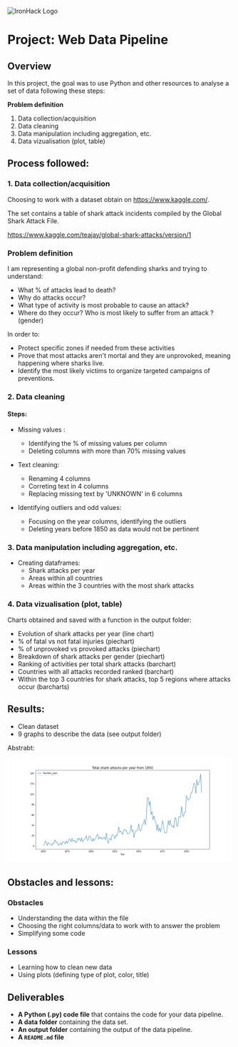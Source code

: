 ![IronHack Logo](https://s3-eu-west-1.amazonaws.com/ih-materials/uploads/upload_d5c5793015fec3be28a63c4fa3dd4d55.png)


# Project: Web Data Pipeline


## Overview

In this project, the goal was to use Python and other resources to analyse a set of data following these steps:

<b> Problem definition </b>

1. Data collection/acquisition
2. Data cleaning
3. Data manipulation including aggregation, etc.
4. Data vizualisation (plot, table)


## Process followed:


### 1. Data collection/acquisition

Choosing to work with a dataset obtain on https://www.kaggle.com/.

The set contains a table of shark attack incidents compiled by the Global Shark Attack File.

https://www.kaggle.com/teajay/global-shark-attacks/version/1



### Problem definition

I am representing a global non-profit defending sharks and trying to understand:
- What % of attacks lead to death? 
- Why do attacks occur?
- What type of activity is most probable to cause an attack?
- Where do they occur? Who is most likely to suffer from an attack ? (gender)

In order to:
* Protect specific zones if needed from these activities
* Prove that most attacks aren't mortal and they are unprovoked, meaning happening where sharks live.
* Identify the most likely victims to organize targeted campaigns of preventions.


### 2. Data cleaning

#### Steps:
* Missing values : 
    * Identifying the % of missing values per column
    * Deleting columns with more than 70% missing values
    
* Text cleaning: 
    * Renaming 4 columns
    * Correting text in 4 columns
    * Replacing missing text by 'UNKNOWN' in 6 columns
    
* Identifying outliers and odd values:
    * Focusing on the year columns, identifying the outliers
    * Deleting years before 1850 as data would not be pertinent


### 3. Data manipulation including aggregation, etc.

* Creating dataframes:
    * Shark attacks per year
    * Areas within all countries
    * Areas within the 3 countries with the most shark attacks


### 4. Data vizualisation (plot, table)

Charts obtained and saved with a function in the output folder:

* Evolution of shark attacks per year (line chart)
* % of fatal vs not fatal injuries (piechart)
* % of unprovoked vs provoked attacks (piechart)
* Breakdown of shark attacks per gender (piechart)
* Ranking of activities per total shark attacks (barchart)
* Countries with all attacks recorded ranked (barchart)
* Within the top 3 countries for shark attacks, top 5 regions where attacks occur (barcharts) 

## 

## Results:

* Clean dataset
* 9 graphs to describe the data (see output folder)

Abstrabt:

![Evolution of shark attacks](https://github.com/Camillelib/Data_Pipeline_Project/blob/master/Output/Total%20shark%20attacks%20per%20year%20from%201850.png?raw=true)


## Obstacles and lessons:

### Obstacles

* Understanding the data within the file
* Choosing the right columns/data to work with to answer the problem
* Simplifying some code

### Lessons

* Learning how to clean new data
* Using plots (defining type of plot, color, title)


## 


## Deliverables

* **A Python (.py) code file** that contains the code for your data pipeline.
* **A data folder** containing the data set.
* **An output folder** containing the output of the data pipeline.
* **A ``README.md`` file**



